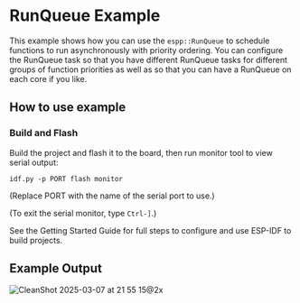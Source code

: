 # RunQueue Example

This example shows how you can use the `espp::RunQueue` to schedule functions to
run asynchronously with priority ordering. You can configure the RunQueue task
so that you have different RunQueue tasks for different groups of function
priorities as well as so that you can have a RunQueue on each core if you like.

## How to use example

### Build and Flash

Build the project and flash it to the board, then run monitor tool to view serial output:

```
idf.py -p PORT flash monitor
```

(Replace PORT with the name of the serial port to use.)

(To exit the serial monitor, type ``Ctrl-]``.)

See the Getting Started Guide for full steps to configure and use ESP-IDF to build projects.

## Example Output

![CleanShot 2025-03-07 at 21 55 15@2x](https://github.com/user-attachments/assets/d339b4ab-0cf6-4b90-85c3-4c228e913a92)

